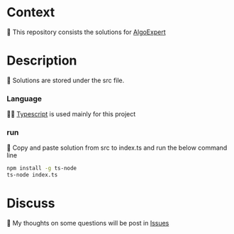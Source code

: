 # Context

🐨 This repository consists the solutions for [AlgoExpert](https://www.algoexpert.io/questions)

# Description

🚀 Solutions are stored under the src file.

### Language
👨‍💻 [Typescript](https://www.typescriptlang.org/) is used mainly for this project

### run

🚢 Copy and paste solution from src to index.ts and run the below command line

```bash
npm install -g ts-node
ts-node index.ts
```

# Discuss

🤔 My thoughts on some questions will be post in [Issues](https://github.com/Joshmomel/algoexpert_ts/issues?q=is%3Aissue+sort%3Aupdated-desc)
